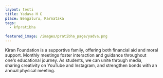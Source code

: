 ```yaml
---
layout: testi
title: Yadava H C
place: Bengaluru, Karnataka
tags:
  - kfpratibha
  
featured_image: /images/pratibha_page/yadva.png
---
```

Kiran Foundation is a supportive family, offering both financial aid and moral support. Monthly meetings foster interaction and guidance throughout one's educational journey. As students, we can unite through media, sharing creativity on YouTube and Instagram, and strengthen bonds with an annual physical meeting.